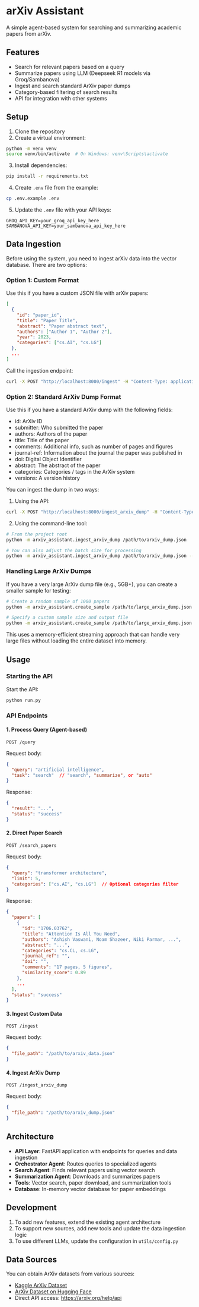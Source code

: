 # arXiv Assistant

A simple agent-based system for searching and summarizing academic papers from arXiv.

## Features

- Search for relevant papers based on a query
- Summarize papers using LLM (Deepseek R1 models via Groq/Sambanova)
- Ingest and search standard ArXiv paper dumps
- Category-based filtering of search results
- API for integration with other systems

## Setup

1. Clone the repository
2. Create a virtual environment:
```bash
python -m venv venv
source venv/bin/activate  # On Windows: venv\Scripts\activate
```

3. Install dependencies:
```bash
pip install -r requirements.txt
```

4. Create `.env` file from the example:
```bash
cp .env.example .env
```

5. Update the `.env` file with your API keys:
```
GROQ_API_KEY=your_groq_api_key_here
SAMBANOVA_API_KEY=your_sambanova_api_key_here
```

## Data Ingestion

Before using the system, you need to ingest arXiv data into the vector database. There are two options:

### Option 1: Custom Format

Use this if you have a custom JSON file with arXiv papers:

```json
[
  {
    "id": "paper_id",
    "title": "Paper Title",
    "abstract": "Paper abstract text",
    "authors": ["Author 1", "Author 2"],
    "year": 2023,
    "categories": ["cs.AI", "cs.LG"]
  },
  ...
]
```

Call the ingestion endpoint:
```bash
curl -X POST "http://localhost:8000/ingest" -H "Content-Type: application/json" -d '{"file_path": "/path/to/arxiv_data.json"}'
```

### Option 2: Standard ArXiv Dump Format

Use this if you have a standard ArXiv dump with the following fields:
- id: ArXiv ID
- submitter: Who submitted the paper
- authors: Authors of the paper
- title: Title of the paper
- comments: Additional info, such as number of pages and figures
- journal-ref: Information about the journal the paper was published in
- doi: Digital Object Identifier
- abstract: The abstract of the paper
- categories: Categories / tags in the ArXiv system
- versions: A version history

You can ingest the dump in two ways:

1. Using the API:
```bash
curl -X POST "http://localhost:8000/ingest_arxiv_dump" -H "Content-Type: application/json" -d '{"file_path": "/path/to/arxiv_dump.json"}'
```

2. Using the command-line tool:
```bash
# From the project root
python -m arxiv_assistant.ingest_arxiv_dump /path/to/arxiv_dump.json

# You can also adjust the batch size for processing
python -m arxiv_assistant.ingest_arxiv_dump /path/to/arxiv_dump.json --batch_size 200
```

### Handling Large ArXiv Dumps

If you have a very large ArXiv dump file (e.g., 5GB+), you can create a smaller sample for testing:

```bash
# Create a random sample of 1000 papers
python -m arxiv_assistant.create_sample /path/to/large_arxiv_dump.json

# Specify a custom sample size and output file
python -m arxiv_assistant.create_sample /path/to/large_arxiv_dump.json --sample_size 500 --output my_sample.json
```

This uses a memory-efficient streaming approach that can handle very large files without loading the entire dataset into memory.

## Usage

### Starting the API

Start the API:
```bash
python run.py
```

### API Endpoints

#### 1. Process Query (Agent-based)
```
POST /query
```

Request body:
```json
{
  "query": "artificial intelligence",
  "task": "search"  // "search", "summarize", or "auto"
}
```

Response:
```json
{
  "result": "...",
  "status": "success"
}
```

#### 2. Direct Paper Search
```
POST /search_papers
```

Request body:
```json
{
  "query": "transformer architecture",
  "limit": 5,
  "categories": ["cs.AI", "cs.LG"]  // Optional categories filter
}
```

Response:
```json
{
  "papers": [
    {
      "id": "1706.03762",
      "title": "Attention Is All You Need",
      "authors": "Ashish Vaswani, Noam Shazeer, Niki Parmar, ...",
      "abstract": "...",
      "categories": "cs.CL, cs.LG",
      "journal_ref": "",
      "doi": "",
      "comments": "17 pages, 5 figures",
      "similarity_score": 0.89
    },
    ...
  ],
  "status": "success"
}
```

#### 3. Ingest Custom Data
```
POST /ingest
```

Request body:
```json
{
  "file_path": "/path/to/arxiv_data.json"
}
```

#### 4. Ingest ArXiv Dump
```
POST /ingest_arxiv_dump
```

Request body:
```json
{
  "file_path": "/path/to/arxiv_dump.json"
}
```

## Architecture

- **API Layer**: FastAPI application with endpoints for queries and data ingestion
- **Orchestrator Agent**: Routes queries to specialized agents
- **Search Agent**: Finds relevant papers using vector search
- **Summarization Agent**: Downloads and summarizes papers
- **Tools**: Vector search, paper download, and summarization tools
- **Database**: In-memory vector database for paper embeddings

## Development

1. To add new features, extend the existing agent architecture
2. To support new sources, add new tools and update the data ingestion logic
3. To use different LLMs, update the configuration in `utils/config.py`

## Data Sources

You can obtain ArXiv datasets from various sources:
- [Kaggle ArXiv Dataset](https://www.kaggle.com/datasets/Cornell-University/arxiv)
- [ArXiv Dataset on Hugging Face](https://huggingface.co/datasets/arxiv_dataset)
- Direct API access: https://arxiv.org/help/api 